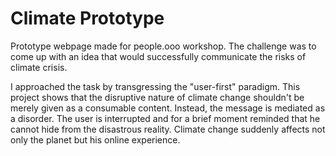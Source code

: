 # Climate Prototype

Prototype webpage made for people.ooo workshop. The challenge was to come up with an idea that would successfully communicate the risks of climate crisis.

I approached the task by transgressing the "user-first" paradigm. This project shows that the disruptive nature of climate change shouldn't be merely given as a consumable content. Instead, the message is mediated as a disorder. The user is interrupted and for a brief moment reminded that he cannot hide from the disastrous reality. Climate change suddenly affects not only the planet but his online experience.

